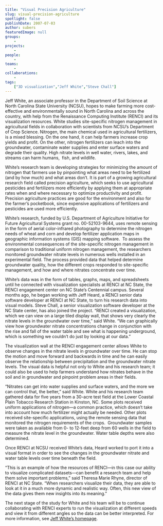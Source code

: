 ```yaml
---
title: "Visual Precision Agriculture"
slug: visual-precision-agriculture
spotlight: false
publishDate: 2007-07-03
author: subers
featuredImage: null
groups:
    - 
projects:
    - 
people:
    - 
teams: 
    - 
collaborations:
    - 
tags:
    ["3D visualization","Jeff White","Steve Chall"]
---
```

Jeff White, an associate professor in the Department of Soil Science at North Carolina State University (NCSU), hopes to make farming more cost-effective and environmentally sound in North Carolina and across the country, with help from the Renaissance Computing Institute (RENCI) and its visualization resources.<!--more-->
White studies site-specific nitrogen management in agricultural fields in collaboration with scientists from NCSU’s Department of Crop Science. Nitrogen, the main chemical used in agricultural fertilizers, is a mixed blessing. On the one hand, it can help farmers increase crop yields and profit. On the other, nitrogen fertilizers can leach into the groundwater, contaminate water supplies and enter surface waters and degrade their quality. High nitrate levels in well water, rivers, lakes, and streams can harm humans,  fish, and wildlife.

White’s research team is developing strategies for minimizing the amount of nitrogen that farmers use by pinpointing what areas need to be fertilized (and by how much) and what areas don’t. It is part of a growing agricultural research field called precision agriculture, which seeks to use agricultural pesticides and fertilizers more efficiently by applying them at appropriate rates when and where necessary to optimize productivity and profit. Precision agriculture practices are good for the environment and also for the farmer’s pocketbook, since expensive applications of fertilizers and pesticides are used more efficiently.

White’s research, funded by U.S. Department of Agriculture Initiative for Future Agricultural Systems grant no. 00-52103-9644, uses remote sensing in the form of aerial color-infrared photography to determine the nitrogen needs of wheat and corn and develop fertilizer application maps in geographic information systems (GIS) mapping software.  To assess the environmental consequences of the site-specific nitrogen management in comparison to traditional uniform nitrogen management, the researchers monitored groundwater nitrate levels in numerous wells installed in an experimental field. The process provided data that helped determine groundwater quality, how the different crops responded to site-specific management, and how and where nitrates concentrate over time.

White’s data was in the form of tables, graphs, maps, and spreadsheets until he connected with visualization specialists at RENCI at NC State, the RENCI engagement center on NC State’s Centennial campus. Several months ago, he began working with Jeff Heard, a RENCI senior data software developer at RENCI at NC State, to turn his research data into visual models. Steve Chall, a senior visualization software developer at the NC State center, has also joined the project.
“RENCI created a visualization, which we can view on a large tiled display wall, that shows very clearly the nitrate levels in the groundwater over time,” said White. “We can graphically view how groundwater nitrate concentrations change in conjunction with the rise and fall of the water table and see what is happening underground, which is something we couldn’t do just by looking at our data.”

The visualization wall at the RENCI engagement center allows White to observe changes in the nitrate levels in groundwater over time. He can stop the motion and move forward and backwards in time and he can easily observe the relationship between precipitation and the groundwater nitrate levels. The visual data is helpful not only to White and his research team; it could also be used to help farmers understand how nitrates behave in the soil and in groundwater and pinpoint problem areas in their fields.

“Nitrates can get into water supplies and surface waters, and the more we  can control that, the better,” said White.
White and his research team gathered data for five years from a 30-acre test field at the Lower Coastal Plain Tobacco Research Station in Kinston, NC. Some plots received uniform applications of nitrogen—a common practice, which doesn’t take into account how much fertilizer might actually be needed. Other plots received site-specific applications, using the remote sensing data that monitored the nitrogen requirements of the crops.  Groundwater samples were taken as available from 0- to 12-feet deep from 60 wells in the field to measure the nitrate level in the groundwater. Water table depths were also determined.

Once RENCI at NCSU received White’s data, Heard worked to port it into a visual format in order to see the changes in the groundwater nitrate and water table levels over time beneath the field.

“This is an example of how the resources of RENCI—in this case our ability to visualize complicated datasets—can benefit a research team and help them solve important problems,” said Theresa Marie Rhyne, director of RENCI at NC State. “When researchers visualize their data, they are able to look at it in a much more dynamic and realistic way. Often, this new view of the data gives them new insights into its meaning.”

The next stage of the study for White and his team will be to continue collaborating with RENCI experts to run the visualization at different speeds and view it from different angles so the data can be better interpreted. For more information, see <a href="http://www.soil.ncsu.edu/people/detail.php?who=201">Jeff White’s homepage</a>.
